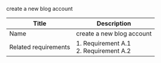 
create a new blog account

| Title | Description |
| -     | -           |
| Name | create a new blog account |
| Related requirements | 1. Requirement A.1<br/>2. Requirement A.2|

